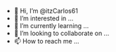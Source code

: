 - 👋 Hi, I’m @itzCarlos61
- 👀 I’m interested in ...
- 🌱 I’m currently learning ...
- 💞️ I’m looking to collaborate on ...
- 📫 How to reach me ...

<!---
itzCarlos61/itzCarlos61 is a ✨ special ✨ repository because its `README.md` (this file) appears on your GitHub profile.
You can click the Preview link to take a look at your change
